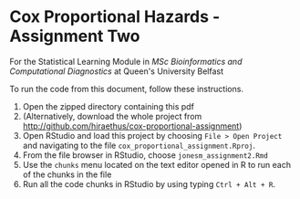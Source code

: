 # Cox Proportional Hazards - Assignment Two
For the Statistical Learning Module in *MSc Bioinformatics and Computational Diagnostics* at Queen's University Belfast

To run the code from this document, follow these instructions.

1. Open the zipped directory containing this pdf
  1. (Alternatively, download the whole project from http://github.com/hiraethus/cox-proportional-assignment)
1. Open RStudio and load this project by choosing `File > Open Project` and navigating to the file 
`cox_proportional_assignment.Rproj`.
1. From the file browser in RStudio, choose `jonesm_assignment2.Rmd`
1. Use the `chunks` menu located on the text editor opened in R to run each of the chunks in the file
1. Run all the code chunks in RStudio by using typing `Ctrl + Alt + R`.